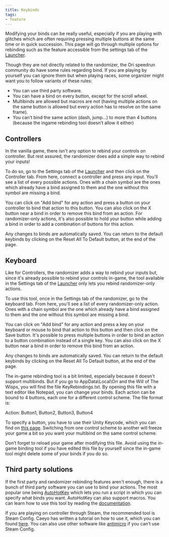 ```yaml
---
title: Keybinds
tags:
- feature
---
```


Modifying your binds can be really useful, especially if you are playing with glitches which are often requiring pressing multiple buttons at the same time or in quick succession. This page will go through multiple options for rebinding such as the feature accessible from the settings tab of the [Launcher](/features/launcher).

Though they are not directly related to the randomizer, the Ori speedrun community do have some rules regarding bind. If you are playing by yourself you can ignore them but when playing races, some organizer might want you to follow variants of these rules:
* You can use third party software.
* You can have a bind on every button, except for the scroll wheel.
* Multibinds are allowed but macros are not (having multiple actions on the same button is allowed but every action has to resolve on the same frame).
* You can’t bind the same action (dash, jump...) to more than 4 buttons (because the ingame rebinding tool doesn’t allow it either)

## Controllers

In the vanilla game, there isn't any option to rebind your controls on controller. But rest assured, the randomizer does add a simple way to rebind your inputs!

To do so, go to the Settings tab of the [Launcher](/features/launcher) and then click on the Controller tab. From here, connect a controller and press any input.
You'll see a list of every possible actions. Ones with a chain symbol are the ones which already have a bind assigned to them and the one without this symbol are missing a bind.

You can click on "Add bind" for any action and press a button on your controller to bind that action to this button. You can also click on the X button near a bind in order to remove this bind from an action. For randomizer-only actions, it's also possible to hold your button while adding a bind in order to add a combination of buttons for this action.

Any changes to binds are automatically saved. You can return to the default keybinds by clicking on the Reset All To Default button, at the end of the page.

## Keyboard

Like for Controllers, the randomizer adds a way to rebind your inputs but, since it's already possible to rebind your controls in-game, the tool available in the Settings tab of the [Launcher](/features/launcher) only lets you rebind randomizer-only actions.

To use this tool, once in the Settings tab of the randomizer, go to the keyboard tab. From here, you'll see a list of every randomizer-only action. Ones with a chain symbol are the one which already have a bind assigned to them and the one without this symbol are missing a bind.

You can click on "Add bind" for any action and press a key on your keyboard or mouse to bind that action to this button and then click on the Save button. It's possible to press multiple buttons in order to bind an action to a button combination instead of a single key. You can also click on the X button near a bind in order to remove this bind from an action.

Any changes to binds are automatically saved. You can return to the default keybinds by clicking on the Reset All To Default button, at the end of the page.

The in-game rebinding tool is a bit limited, especially because it doesn't support multibinds. But if you go to AppData\Local\Ori and the Will of The Wisps, you will find the file KeyRebindings.txt. By opening this file with a text editor like Notepad, you can change your binds.
Each action can be bound to 4 buttons, each one for a different control scheme. The file format is:

Action: Button1, Button2, Button3, Button4

To specify a button, you have to use their Unity Keycode, which you can find on [this page](https://docs.unity3d.com/ScriptReference/KeyCode.html).
Switching from one control scheme to another will freeze your game a bit so you want your multibind on the same control scheme.

Don’t forget to reload your game after modifying this file. Avoid using the in-game binding tool if you have edited this file by yourself since the in-game tool might delete some of your binds if you do so.

## Third party solutions

If the first party and randomizer rebinding features aren't enough, there is a bunch of third party software you can use to bind your actions. The most popular one being [AutoHotKey](https://www.autohotkey.com/) which lets you run a script in which you can specify what binds you want. AutoHotKey can also support macros. You can learn how to use this tool by reading the [documentation](https://www.autohotkey.com/docs/AutoHotkey.htm).

If you are playing on controller through Steam, the recommended tool is Steam Config. Caeyo has written a tutorial on how to use it, which you can found [here](https://www.speedrun.com/ori_wotw/guide/qc9ed). You can also use other software like [antimicro](https://github.com/AntiMicro/antimicro/releases/tag/2.23) if you can’t use Steam Config.